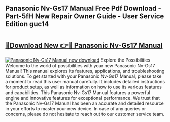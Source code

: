 ## Panasonic Nv-Gs17 Manual Free Pdf Download - Part-5fH New Repair Owner Guide - User Service Edition guc14

# <h2><a href="http://cf24243.oget.top/?id=Panasonic+Nv-Gs17+Manual">🔗Download New 👉🔴 Panasonic Nv-Gs17 Manual</a></h2>

[![Panasonic Nv-Gs17 Manual new download](https://i.imgur.com/5g1atiW.png)](http://cf24243.oget.top/?id=Panasonic+Nv-Gs17+Manual)
Explore the Possibilities Welcome to the world of possibilities with your new Panasonic Nv-Gs17 Manual! This manual explores its features, applications, and troubleshooting solutions. To get started with your Panasonic Nv-Gs17 Manual, please take a moment to read this user manual carefully. It includes detailed instructions for product setup, as well as information on how to use its various features and capabilities. This Panasonic Nv-Gs17 Manual features a powerful engine and innovative features for exceptional performance. We trust that the Panasonic Nv-Gs17 Manual has been an accurate and detailed resource in your efforts to master your new device. In case of any queries or concerns, please do not hesitate to reach out to our customer service team.
